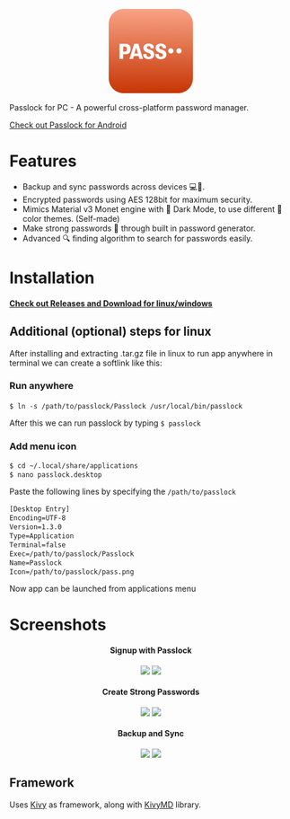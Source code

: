 <p align = "center">
    <img src = "icons/pass.png" height = 150>
</p>

Passlock for PC - A powerful cross-platform password manager.
<p>
    <a href="https://github.com/AM-ash-OR-AM-I/Passlock">
        Check out Passlock for Android
    </a>
</p>

# Features
* Backup and sync passwords across devices 💻📱.
* Encrypted passwords using AES 128bit for maximum security.
* Mimics Material v3 Monet engine with 🌙 Dark Mode, to use different 🎨 color themes. (Self-made)
* Make strong passwords 🔑 through built in password generator.
* Advanced 🔍 finding algorithm to search for passwords easily.

# Installation
<a href = "https://github.com/AM-ash-OR-AM-I/PasslockDesktop/releases"><p><h4><b>Check out Releases and Download for linux/windows</b></h4></p></a>

## Additional (optional) steps for linux
After installing and extracting .tar.gz file in linux to run app anywhere in terminal we can create a softlink like this:

### Run anywhere
```$ ln -s /path/to/passlock/Passlock /usr/local/bin/passlock```

After this we can run passlock by typing `$ passlock`

### Add menu icon

```
$ cd ~/.local/share/applications
$ nano passlock.desktop
```
Paste the following lines by specifying the `/path/to/passlock`
```
[Desktop Entry]
Encoding=UTF-8
Version=1.3.0
Type=Application
Terminal=false
Exec=/path/to/passlock/Passlock
Name=Passlock
Icon=/path/to/passlock/pass.png
```
Now app can be launched from applications menu

# Screenshots
<h4 align = "center"> Signup with Passlock </h4>
<p align="center">
    <img src = "./screenshots/WelcomeScreen.png" width = 400>
    <img src = "./screenshots/Manual.png" width = 400>
</p>

<h4 align = "center"> Create Strong Passwords </h4>
<p align="center">
    <img src = "./screenshots/DarkMode.png" width = 400>
    <img src = "./screenshots/FindScreen.png" width = 400>
</p>

<h4 align = "center"> Backup and Sync </h4>
<p align="center">
    <img src = "./screenshots/sync.png" width=400>
    <img src = "./screenshots/colors.png" width=400>
</p>


## Framework
Uses <a href="https://github.com/kivy/kivy">Kivy</a> as framework, along with
<a href="https://github.com/kivymd/KivyMD">KivyMD</a> library.
